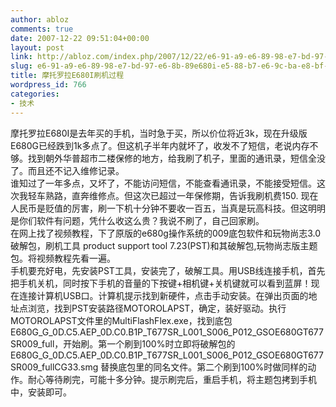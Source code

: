 ```yaml
---
author: abloz
comments: true
date: 2007-12-22 09:51:04+00:00
layout: post
link: http://abloz.com/index.php/2007/12/22/e6-91-a9-e6-89-98-e7-bd-97-e6-8b-89e680i-e5-88-b7-e6-9c-ba-e8-bf-87-e7-a8-8b/
slug: e6-91-a9-e6-89-98-e7-bd-97-e6-8b-89e680i-e5-88-b7-e6-9c-ba-e8-bf-87-e7-a8-8b
title: 摩托罗拉E680I刷机过程
wordpress_id: 766
categories:
- 技术
---
```


摩托罗拉E680I是去年买的手机，当时急于买，所以价位将近3k，现在升级版E680G已经跌到1k多点了。但这机子半年内就坏了，收发不了短信，老说内存不够。找到朝外华普超市二楼保修的地方，给我刷了机子，里面的通讯录，短信全没了。而且还不记入维修记录。  
谁知过了一年多点，又坏了，不能访问短信，不能查看通讯录，不能接受短信。这次我轻车熟路，直奔维修点。但这次已超过一年保修期，告诉我刷机费150. 现在人民币是贬值的厉害，刷一下机十分钟不要收一百五，当真是玩高科技。但这明明是你们软件有问题，凭什么收这么贵？我说不刷了，自己回家刷。  
在网上找了视频教程，下了原版的e680g操作系统的009底包软件和玩物尚志3.0破解包，刷机工具 product support tool 7.23(PST)和其破解包,玩物尚志版主题包。将视频教程先看一遍。  
手机要充好电，先安装PST工具，安装完了，破解工具。用USB线连接手机，首先把手机关机，同时按下手机的音量的下按键+相机键+关机键就可以看到蓝屏！现在连接计算机USB口。计算机提示找到新硬件，点击手动安装。在弹出页面的地址点浏览，找到PST安装路径MOTOROLAPST，确定，装好驱动。执行MOTOROLAPST文件里的MultiFlashFlex.exe，找到底包 E680G_G_0D.C5.AEP_0D.C0.B1P_T677SR_L001_S006_P012_GSOE680GT677SR009_full，开始刷。第一个刷到100%时立即将破解包的 E680G_G_0D.C5.AEP_0D.C0.B1P_T677SR_L001_S006_P012_GSOE680GT677SR009_fullCG33.smg 替换底包里的同名文件。第二个刷到100%时做同样的动作。耐心等待刷完，可能十多分钟。提示刷完后，重启手机，将主题包拷到手机中，安装即可。  

